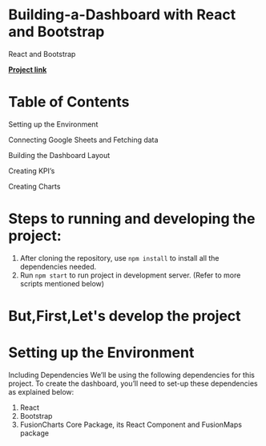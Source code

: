 # Building-a-Dashboard with React and Bootstrap
React and Bootstrap

[**Project link**](https://www.dennismburu.tech/)
# Table of Contents

Setting up the Environment

Connecting Google Sheets and Fetching data

Building the Dashboard Layout

Creating KPI’s

Creating Charts

# **Steps to running and developing the project**:
1. After cloning the repository, use `npm install` to install all the dependencies needed.
2. Run `npm start` to run project in development server. (Refer to more scripts mentioned below)

# But,First,Let's develop the project
# Setting up the Environment
Including Dependencies We’ll be using the following dependencies for this project. To create the dashboard, you’ll need to set-up these dependencies as explained below:

1. React
2. Bootstrap
3. FusionCharts Core Package, its React Component and FusionMaps package
